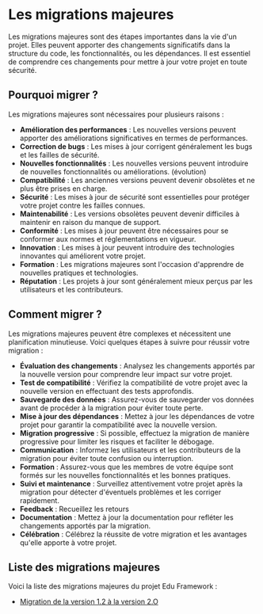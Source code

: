 # Les migrations majeures 

Les migrations majeures sont des étapes importantes dans la vie d'un projet. 
Elles peuvent apporter des changements significatifs dans la structure du code, les fonctionnalités, ou les dépendances. 
Il est essentiel de comprendre ces changements pour mettre à jour votre projet en toute sécurité.

## Pourquoi migrer ?

Les migrations majeures sont nécessaires pour plusieurs raisons :
- **Amélioration des performances** : Les nouvelles versions peuvent apporter des améliorations significatives en termes de performances.
- **Correction de bugs** : Les mises à jour corrigent généralement les bugs et les failles de sécurité.
- **Nouvelles fonctionnalités** : Les nouvelles versions peuvent introduire de nouvelles fonctionnalités ou améliorations. (évolution)
- **Compatibilité** : Les anciennes versions peuvent devenir obsolètes et ne plus être prises en charge.
- **Sécurité** : Les mises à jour de sécurité sont essentielles pour protéger votre projet contre les failles connues.
- **Maintenabilité** : Les versions obsolètes peuvent devenir difficiles à maintenir en raison du manque de support.
- **Conformité** : Les mises à jour peuvent être nécessaires pour se conformer aux normes et réglementations en vigueur.
- **Innovation** : Les mises à jour peuvent introduire des technologies innovantes qui améliorent votre projet.
- **Formation** : Les migrations majeures sont l'occasion d'apprendre de nouvelles pratiques et technologies.
- **Réputation** : Les projets à jour sont généralement mieux perçus par les utilisateurs et les contributeurs.

## Comment migrer ?

Les migrations majeures peuvent être complexes et nécessitent une planification minutieuse. Voici quelques étapes à suivre pour réussir votre migration :
- **Évaluation des changements** : Analysez les changements apportés par la nouvelle version pour comprendre leur impact sur votre projet.
- **Test de compatibilité** : Vérifiez la compatibilité de votre projet avec la nouvelle version en effectuant des tests approfondis.
- **Sauvegarde des données** : Assurez-vous de sauvegarder vos données avant de procéder à la migration pour éviter toute perte.
- **Mise à jour des dépendances** : Mettez à jour les dépendances de votre projet pour garantir la compatibilité avec la nouvelle version.
- **Migration progressive** : Si possible, effectuez la migration de manière progressive pour limiter les risques et faciliter le débogage.
- **Communication** : Informez les utilisateurs et les contributeurs de la migration pour éviter toute confusion ou interruption.
- **Formation** : Assurez-vous que les membres de votre équipe sont formés sur les nouvelles fonctionnalités et les bonnes pratiques.
- **Suivi et maintenance** : Surveillez attentivement votre projet après la migration pour détecter d'éventuels problèmes et les corriger rapidement.
- **Feedback** : Recueillez les retours
- **Documentation** : Mettez à jour la documentation pour refléter les changements apportés par la migration.
- **Célébration** : Célébrez la réussite de votre migration et les avantages qu'elle apporte à votre projet.

## Liste des migrations majeures
Voici la liste des migrations majeures du projet Edu Framework :

- [Migration de la version 1.2 à la version 2.O](fr-migration-1_2-2_0.md)

